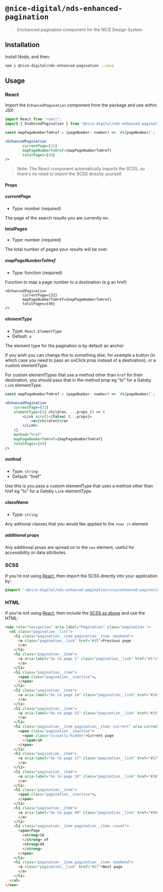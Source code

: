 # `@nice-digital/nds-enhanced-pagination`

> Enchanced pagination component for the NICE Design System

## Installation

Install Node, and then:

```sh
npm i @nice-digital/nds-enhanced-pagination --save
```

## Usage

### React

Import the `EnhancedPagination` component from the package and use within JSX:

```jsx
import React from "react";
import { EnahncedPagination } from "@nice-digital/nds-enhanced-pagination";

const mapPageNumberToHref = (pageNumber: number) => `#${pageNumber}`;

<EnhancedPagination
		currentPage={32}
		mapPageNumberToHref={mapPageNumberToHref}
		totalPages={49}
/>
```

> Note: The React component automatically imports the SCSS, so there's no need to import the SCSS directly yourself.

#### Props

##### currentPage

- Type: number (required)

The page of the search results you are currently on.

#### totalPages

- Type: number (required)

The total number of pages your results will be over.

##### mapPageNumberToHref
- Type: function (required)

Function to map a page number to a destination (e.g an href)
```
<EnhancedPagination
		currentPage={32}
		mapPageNumberToHref={mapPageNumberToHref}
		totalPages={49}
/>
```

##### elementType

- Type: `React.ElementType`
- Default: `a`

The element type for the pagination is by default an anchor 

If you wish you can change this to something else, for example a button (in which case you need to pass an onClick prop instead of a destination), or a custom elementType.

For custom elementTypes that use a method other than `href` for their destination, you should pass that in the method prop eg "to" for a Gatsby `Link` elementType.

```jsx
const mapPageNumberToHref = (pageNumber: number) => `#${pageNumber}`;

<EnhancedPagination
	currentPage={32}
    elementType={({ children, ...props }) => (
		<Link scroll={false} {...props}>
			<a>{children}</a>
		</Link>
	)}
	method="href"
	mapPageNumberToHref={mapPageNumberToHref}
	totalPages={49}
/>


```

##### method

- Type: `string`
- Default: "href"

Use this is you pass a custom elementType that uses a method other than href eg "to" for a Gatsby `Link` elementType.

##### className

- Type: `string`

Any aditional classes that you would like applied to the `<nav />` element 

##### additional props

Any additional props are spread on to the `nav` element, useful for accessibility or data attributes.

### SCSS

If you're not using [React](#react), then import the SCSS directly into your application by:

```scss
@import "~@nice-digital/nds-enhanced-pagination/scss/enhanced-pagination";
```

### HTML

If you're not using [React](#react), then include the [SCSS as above](#scss) and use the HTML:

```html
<nav role="navigation" aria-label="Pagination" class="pagination ">
  <ol class="pagination__list">
    <li class="pagination__item pagination__item--bookend">
      <a class="pagination__link" href="#15">Previous page
      </a>
    </li>
    <li class="pagination__item">
      <a aria-label="Go to page 1" class="pagination__link" href="#1">1
      </a>
    </li>
    <li class="pagination__item">
      <span class="pagination__inactive">…
      </span>
    </li>
    <li class="pagination__item">
      <a aria-label="Go to page 14" class="pagination__link" href="#14">14
      </a>
    </li>
    <li class="pagination__item">
      <a aria-label="Go to page 15" class="pagination__link" href="#15">15
      </a>
    </li>
    <li class="pagination__item pagination__item--current" aria-current="true">
      <span class="pagination__inactive">
        <span class="visually-hidden">Current page 
        </span>16
      </span>
    </li>
    <li class="pagination__item">
      <a aria-label="Go to page 17" class="pagination__link" href="#17">17
      </a>
    </li>
    <li class="pagination__item">
      <a aria-label="Go to page 18" class="pagination__link" href="#18">18
      </a>
    </li>
    <li class="pagination__item">
      <span class="pagination__inactive">…
      </span>
    </li>
    <li class="pagination__item">
      <a aria-label="Go to page 49" class="pagination__link" href="#49">49
      </a>
    </li>
    <li class="pagination__item pagination__item--count">
      <span>Page 
        <strong>16
        </strong> of 
        <strong>49
        </strong>
      </span>
    </li>
    <li class="pagination__item pagination__item--bookend">
      <a class="pagination__link" href="#17">Next page
      </a>
    </li>
  </ol>
</nav>

```
